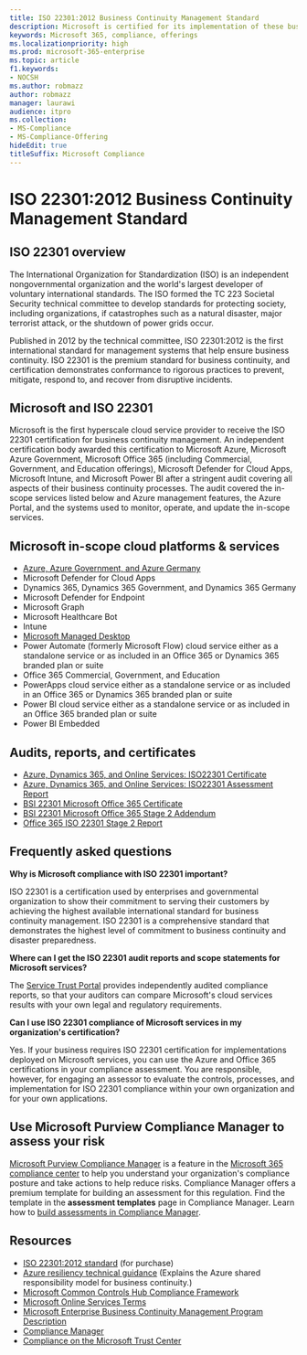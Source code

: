 ```yaml
---
title: ISO 22301:2012 Business Continuity Management Standard
description: Microsoft is certified for its implementation of these business continuity management standards.
keywords: Microsoft 365, compliance, offerings
ms.localizationpriority: high
ms.prod: microsoft-365-enterprise
ms.topic: article
f1.keywords:
- NOCSH
ms.author: robmazz
author: robmazz
manager: laurawi
audience: itpro
ms.collection:
- MS-Compliance
- MS-Compliance-Offering
hideEdit: true
titleSuffix: Microsoft Compliance
---
```


# ISO 22301:2012 Business Continuity Management Standard

## ISO 22301 overview

The International Organization for Standardization (ISO) is an independent nongovernmental organization and the world's largest developer of voluntary international standards. The ISO formed the TC 223 Societal Security technical committee to develop standards for protecting society, including organizations, if catastrophes such as a natural disaster, major terrorist attack, or the shutdown of power grids occur.

Published in 2012 by the technical committee, ISO 22301:2012 is the first international standard for management systems that help ensure business continuity. ISO 22301 is the premium standard for business continuity, and certification demonstrates conformance to rigorous practices to prevent, mitigate, respond to, and recover from disruptive incidents.

## Microsoft and ISO 22301

Microsoft is the first hyperscale cloud service provider to receive the ISO 22301 certification for business continuity management. An independent certification body awarded this certification to Microsoft Azure, Microsoft Azure Government, Microsoft Office 365 (including Commercial, Government, and Education offerings), Microsoft Defender for Cloud Apps, Microsoft Intune, and Microsoft Power BI after a stringent audit covering all aspects of their business continuity processes. The audit covered the in-scope services listed below and Azure management features, the Azure Portal, and the systems used to monitor, operate, and update the in-scope services.

## Microsoft in-scope cloud platforms & services

- [Azure, Azure Government, and Azure Germany](https://aka.ms/AzureCompliance)
- Microsoft Defender for Cloud Apps
- Dynamics 365, Dynamics 365 Government, and Dynamics 365 Germany
- Microsoft Defender for Endpoint
- Microsoft Graph
- Microsoft Healthcare Bot
- Intune
- [Microsoft Managed Desktop](/microsoft-365/managed-desktop/intro/compliance)
- Power Automate (formerly Microsoft Flow) cloud service either as a standalone service or as included in an Office 365 or Dynamics 365 branded plan or suite
- Office 365 Commercial, Government, and Education
- PowerApps cloud service either as a standalone service or as included in an Office 365 or Dynamics 365 branded plan or suite
- Power BI cloud service either as a standalone service or as included in an Office 365 branded plan or suite
- Power BI Embedded

## Audits, reports, and certificates

- [Azure, Dynamics 365, and Online Services: ISO22301 Certificate](https://aka.ms/azureiso22301cert)
- [Azure, Dynamics 365, and Online Services: ISO22301 Assessment Report](https://aka.ms/azureiso22301report)
- [BSI 22301 Microsoft Office 365 Certificate](https://go.microsoft.com/fwlink/p/?linkid=2092109)
- [BSI 22301 Microsoft Office 365 Stage 2 Addendum](https://go.microsoft.com/fwlink/p/?linkid=2092209)
- [Office 365 ISO 22301 Stage 2 Report](https://go.microsoft.com/fwlink/p/?linkid=2092211)

## Frequently asked questions

**Why is Microsoft compliance with ISO 22301 important?**

ISO 22301 is a certification used by enterprises and governmental organization to show their commitment to serving their customers by achieving the highest available international standard for business continuity management. ISO 22301 is a comprehensive standard that demonstrates the highest level of commitment to business continuity and disaster preparedness.

**Where can I get the ISO 22301 audit reports and scope statements for Microsoft services?**

The [Service Trust Portal](https://aka.ms/stphelp) provides independently audited compliance reports, so that your auditors can compare Microsoft's cloud services results with your own legal and regulatory requirements.

**Can I use ISO 22301 compliance of Microsoft services in my organization's certification?**

Yes. If your business requires ISO 22301 certification for implementations deployed on Microsoft services, you can use the Azure and Office 365 certifications in your compliance assessment. You are responsible, however, for engaging an assessor to evaluate the controls, processes, and implementation for ISO 22301 compliance within your own organization and for your own applications.

## Use Microsoft Purview Compliance Manager to assess your risk

[Microsoft Purview Compliance Manager](/microsoft-365/compliance/compliance-manager) is a feature in the [Microsoft 365 compliance center](/microsoft-365/compliance/microsoft-365-compliance-center) to help you understand your organization's compliance posture and take actions to help reduce risks. Compliance Manager offers a premium template for building an assessment for this regulation. Find the template in the **assessment templates** page in Compliance Manager. Learn how to [build assessments in Compliance Manager](/microsoft-365/compliance/compliance-manager-assessments).

## Resources

- [ISO 22301:2012 standard](https://www.iso.org/iso/home/store/catalogue_tc/catalogue_detail.htm?csnumber=50038) (for purchase)
- [Azure resiliency technical guidance](/azure/architecture/framework/resiliency/overview) (Explains the Azure shared responsibility model for business continuity.)
- [Microsoft Common Controls Hub Compliance Framework](https://www.microsoft.com/trustcenter/common-controls-hub)
- [Microsoft Online Services Terms](https://aka.ms/Online-Services-Terms)
- [Microsoft Enterprise Business Continuity Management Program Description](https://go.microsoft.com/fwlink/p/?linkid=2092212)
- [Compliance Manager](/microsoft-365/compliance/compliance-manager)
- [Compliance on the Microsoft Trust Center](https://www.microsoft.com/trust-center/compliance/compliance-overview)
